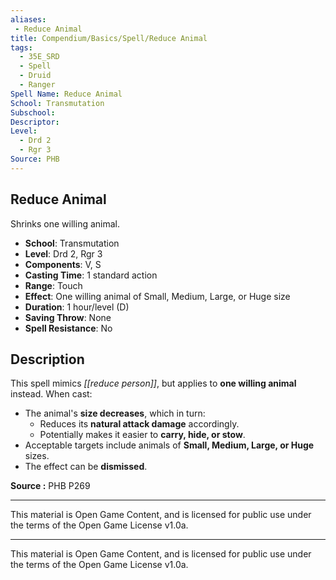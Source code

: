 ```yaml
---
aliases:
 - Reduce Animal  
title: Compendium/Basics/Spell/Reduce Animal  
tags:  
  - 35E_SRD  
  - Spell  
  - Druid  
  - Ranger  
Spell Name: Reduce Animal  
School: Transmutation  
Subschool:  
Descriptor:  
Level:  
  - Drd 2  
  - Rgr 3  
Source: PHB  
---
```


## Reduce Animal

Shrinks one willing animal.

- **School**: Transmutation  
- **Level**: Drd 2, Rgr 3  
- **Components**: V, S  
- **Casting Time**: 1 standard action  
- **Range**: Touch  
- **Effect**: One willing animal of Small, Medium, Large, or Huge size  
- **Duration**: 1 hour/level (D)  
- **Saving Throw**: None  
- **Spell Resistance**: No  

## Description

This spell mimics *[[reduce person]]*, but applies to **one willing animal** instead. When cast:

- The animal's **size decreases**, which in turn:
  - Reduces its **natural attack damage** accordingly.
  - Potentially makes it easier to **carry, hide, or stow**.
- Acceptable targets include animals of **Small, Medium, Large, or Huge** sizes.
- The effect can be **dismissed**.


**Source :** PHB P269

---

This material is Open Game Content, and is licensed for public use under  
the terms of the Open Game License v1.0a.

---

This material is Open Game Content, and is licensed for public use under the terms of the Open Game License v1.0a.
